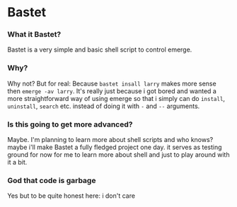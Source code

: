 # Bastet
### What it Bastet?
Bastet is a very simple and basic shell script to control emerge.

### Why?
Why not? But for real: Because `bastet insall larry` makes more sense then `emerge -av larry`. It's really just because i got bored and wanted a more straightforward way of using emerge so that i simply can do `install`, `uninstall`, `search` etc. instead of doing it with `-` and `--` arguments.

### Is this going to get more advanced?
Maybe. I'm planning to learn more about shell scripts and who knows? maybe i'll make Bastet a fully fledged project one day. it serves as testing ground for now for me to learn more about shell and just to play around with it a bit.

### God that code is garbage
Yes but to be quite honest here: i don't care
